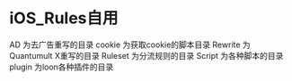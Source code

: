 # iOS_Rules自用

AD        为去广告重写的目录 
cookie    为获取cookie的脚本目录
Rewrite   为Quantumult X重写的目录
Ruleset   为分流规则的目录
Script    为各种脚本的目录
plugin    为loon各种插件的目录
